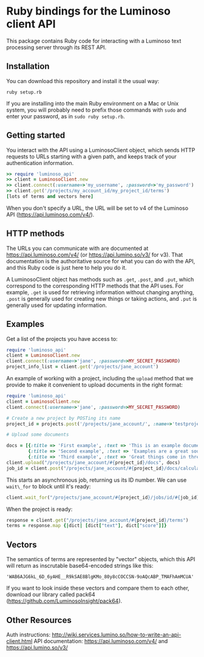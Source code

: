 Ruby bindings for the Luminoso client API
===========================================

This package contains Ruby code for interacting with a Luminoso text
processing server through its REST API.

Installation
---------------
You can download this repository and install it the usual way:

    ruby setup.rb

If you are installing into the main Ruby environment on a Mac or Unix
system, you will probably need to prefix those commands with `sudo` and
enter your password, as in `sudo ruby setup.rb`.

Getting started
---------------
You interact with the API using a LuminosoClient object, which sends HTTP
requests to URLs starting with a given path, and keeps track of your
authentication information.

```ruby
>> require 'luminoso_api'
>> client = LuminosoClient.new
>> client.connect(:username=>'my_username', :password=>'my_password')
>> client.get('/projects/my_account_id/my_project_id/terms')
[lots of terms and vectors here]
```

When you don't specify a URL, the URL will be set to v4 of the Luminoso API
(https://api.luminoso.com/v4/).

HTTP methods
------------

The URLs you can communicate with are documented at https://api.luminoso.com/v4/
 (or https://api.lumino.so/v3/ for v3).
That documentation is the authoritative source for what you can do with the
API, and this Ruby code is just here to help you do it.

A LuminosoClient object has methods such as `.get`, `.post`, and `.put`,
which correspond to the corresponding HTTP methods that the API uses. For
example, `.get` is used for retrieving information without changing anything,
`.post` is generally used for creating new things or taking actions, and `.put`
is generally used for updating information.

Examples
--------

Get a list of the projects you have access to:

```ruby
require 'luminoso_api'
client = LuminosoClient.new
client.connect(:username=>'jane', :password=>MY_SECRET_PASSWORD)
project_info_list = client.get('/projects/jane_account')
```


An example of working with a project, including the `upload` method
that we provide to make it convenient to upload documents in the right format:

```ruby
require 'luminoso_api'
client = LuminosoClient.new
client.connect(:username=>'jane', :password=>MY_SECRET_PASSWORD)

# Create a new project by POSTing its name
project_id = projects.post('/projects/jane_account/', :name=>'testproject')['project_id']

# Upload some documents

docs = [{:title => 'First example', :text => 'This is an example document.'},
        {:title => 'Second example', :text => 'Examples are a great source of inspiration.'},
        {:title => 'Third example', :text => 'Great things come in threes.'}]
client.upload("/projects/jane_account/#{project_id}/docs", docs)
job_id = client.post("/projects/jane_account/#{project_id}/docs/calculate")
```

This starts an asynchronous job, returning us its ID number. We can use
`wait\_for` to block until it's ready:

```ruby
client.wait_for("/projects/jane_account/#{project_id}/jobs/id/#{job_id}")
```

When the project is ready:

```ruby
response = client.get("/projects/jane_account/#{project_id}/terms")
terms = response.map {|dict| [dict["text"], dict["score"]]}
```

Vectors
-------
The semantics of terms are represented by "vector" objects, which this API
will return as inscrutable base64-encoded strings like this:

    'WAB6AJG6kL_6D_6yAHE__R9kSAE8BlgKMo_80y8cCOCCSN-9oAQcABP_TMAFhAmMCUA'

If you want to look inside these vectors and compare them to each other, download our library called pack64 (https://github.com/LuminosoInsight/pack64).

Other Resources
---------------
        
Auth instructions: http://wiki.services.lumino.so/how-to-write-an-api-client.html
API documentation: https://api.luminoso.com/v4/ and https://api.lumino.so/v3/
